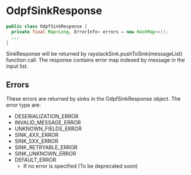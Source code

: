 # OdpfSinkResponse

```java
public class OdpfSinkResponse {
  private final Map<Long, ErrorInfo> errors = new HashMap<>();
  ...
}

```

SinkResponse will be returned by raystackSink.pushToSink(messageList) function call.
The response contains error map indexed by message in the input list.

## Errors

These errors are returned by sinks in the OdpfSinkResponse object. The error type are:

- DESERIALIZATION_ERROR
- INVALID_MESSAGE_ERROR
- UNKNOWN_FIELDS_ERROR
- SINK_4XX_ERROR
- SINK_5XX_ERROR
- SINK_RETRYABLE_ERROR
- SINK_UNKNOWN_ERROR
- DEFAULT_ERROR
  - If no error is specified (To be deprecated soon)
